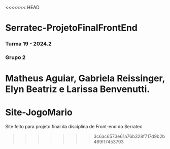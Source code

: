 <<<<<<< HEAD
<h1>Serratec-ProjetoFinalFrontEnd</h1>

<h3> Turma 19 - 2024.2 </h3> 

<h3>Grupo 2
  
Matheus Aguiar, Gabriela Reissinger, Elyn Beatriz e Larissa Benvenutti.</h3>
=======
# Site-JogoMario
Site feito para projeto final da disciplina de Front-end do Serratec
>>>>>>> 3c6ac6573e61a76b328f717d9b2b469ff7453793
